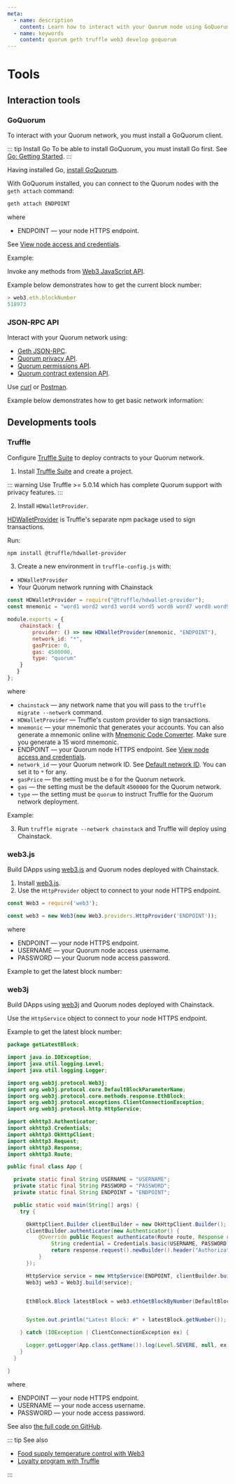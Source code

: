 ```yaml
---
meta:
  - name: description
    content: Learn how to interact with your Quorum node using GoQuorum client or JSON-RPC API and how to develop Quorum applications.
  - name: keywords
    content: quorum geth truffle web3 develop goquorum
---
```


# Tools

## Interaction tools

### GoQuorum

To interact with your Quorum network, you must install a GoQuorum client.

::: tip Install Go
To be able to install GoQuorum, you must install Go first. See [Go: Getting Started](https://golang.org/doc/install).
:::

Having installed Go, [install GoQuorum](https://github.com/ConsenSys/quorum).

With GoQuorum installed, you can connect to the Quorum nodes with the `geth attach` command:

``` sh
geth attach ENDPOINT
```

where

* ENDPOINT — your node HTTPS endpoint.

See [View node access and credentials](/platform/view-node-access-and-credentials).

Example:

<CodeSwitcher :languages="{kp:'Key-protected',pp:'Password-protected'}">
<template v-slot:kp>

``` sh
geth attach https://nd-123-456-789.p2pify.com/3c6e0b8a9c15224a8228b9a98ca1531d
```

</template>
<template v-slot:pp>

``` sh
geth attach https://user-name:pass-word-pass-word-pass-word@nd-123-456-789.p2pify.com
```

</template>
</CodeSwitcher>

Invoke any methods from [Web3 JavaScript API](https://web3js.readthedocs.io/).

Example below demonstrates how to get the current block number:

``` js
> web3.eth.blockNumber
518973
```

### JSON-RPC API

Interact with your Quorum network using:

* [Geth JSON-RPC](https://eth.wiki/json-rpc/API).
* [Quorum privacy API](https://docs.goquorum.consensys.net/en/stable/Reference/APIs/PrivacyAPI/).
* [Quorum permissions API](https://docs.goquorum.consensys.net/en/stable/Reference/APIs/PermissioningAPIs/).
* [Quorum contract extension API](https://docs.goquorum.consensys.net/en/stable/Reference/APIs/ContractExtensionAPIs/).

Use [curl](https://curl.haxx.se) or [Postman](https://www.getpostman.com).

Example below demonstrates how to get basic network information:

<CodeSwitcher :languages="{kp:'Key-protected',pp:'Password-protected'}">
<template v-slot:kp>

``` sh
$ curl -H "Content-Type: application/json" \
  -d '{"jsonrpc":"2.0","method":"eth_blockNumber","params":[],"id":2}' \
  https://nd-123-456-789.p2pify.com/3c6e0b8a9c15224a8228b9a98ca1531d

{"jsonrpc":"2.0","id":2,"result":"0x4"}
```

</template>
<template v-slot:pp>

``` sh
$ curl -H "Content-Type: application/json" \
  -d '{"jsonrpc":"2.0","method":"eth_blockNumber","params":[],"id":2}' \
  https://user-name:pass-word-pass-word-pass-word@nd-123-456-789.p2pify.com

{"jsonrpc":"2.0","id":2,"result":"0x4"}
```

</template>
</CodeSwitcher>

## Developments tools

### Truffle

Configure [Truffle Suite](https://truffleframework.com) to deploy contracts to your Quorum network.

1. Install [Truffle Suite](https://truffleframework.com) and create a project.

::: warning
Use Truffle >= 5.0.14 which has complete Quorum support with privacy features.
:::

2. Install `HDWalletProvider`.

[HDWalletProvider](https://github.com/trufflesuite/truffle/tree/develop/packages/hdwallet-provider) is Truffle's separate npm package used to sign transactions.

Run:

``` sh
npm install @truffle/hdwallet-provider
```

3. Create a new environment in `truffle-config.js` with:

* `HDWalletProvider`
* Your Quorum network running with Chainstack

``` js
const HDWalletProvider = require("@truffle/hdwallet-provider");
const mnemonic = "word1 word2 word3 word4 word5 word6 word7 word8 word9 word10 word11 word12 word13 word14 word15";

module.exports = {
    chainstack: {
        provider: () => new HDWalletProvider(mnemonic, "ENDPOINT"),
        network_id: "*",
        gasPrice: 0,
        gas: 4500000,
        type: "quorum"
    }
   }
};
```

where

* `chainstack` — any network name that you will pass to the `truffle migrate --network` command.
* `HDWalletProvider` — Truffle's custom provider to sign transactions.
* `mnemonic` — your mnemonic that generates your accounts. You can also generate a mnemonic online with [Mnemonic Code Converter](https://iancoleman.io/bip39/). Make sure you generate a 15 word mnemonic.
* ENDPOINT — your Quorum node HTTPS endpoint. See [View node access and credentials](/platform/view-node-access-and-credentials).
* `network_id` — your Quorum network ID. See [Default network ID](/operations/quorum/default-network-id). You can set it to `*` for any.
* `gasPrice` — the setting must be `0` for the Quorum network.
* `gas` — the setting must be the default `4500000` for the Quorum network.
* `type` — the setting must be `quorum` to instruct Truffle for the Quorum network deployment.

Example:

<CodeSwitcher :languages="{kp:'Key-protected',pp:'Password-protected'}">
<template v-slot:kp>

``` js
const HDWalletProvider = require("@truffle/hdwallet-provider");
const mnemonic = "word1 word2 word3 word4 word5 word6 word7 word8 word9 word10 word11 word12 word13 word14 word15";

module.exports = {
  networks: {
    chainstack: {
        provider: () => new HDWalletProvider(mnemonic, "https://nd-123-456-789.p2pify.com/3c6e0b8a9c15224a8228b9a98ca1531d"),
        network_id: "*",
        gasPrice: 0,
        gas: 4500000,
        type: "quorum"
    }
   }
};
```

</template>
<template v-slot:pp>

``` js
const HDWalletProvider = require("@truffle/hdwallet-provider");
const mnemonic = "word1 word2 word3 word4 word5 word6 word7 word8 word9 word10 word11 word12 word13 word14 word15";

module.exports = {
  networks: {
    chainstack: {
        provider: () => new HDWalletProvider(mnemonic, "https://user-name:pass-word-pass-word-pass-word@nd-123-456-789.p2pify.com"),
        network_id: "*",
        gasPrice: 0,
        gas: 4500000,
        type: "quorum"
    }
   }
};
```

</template>
</CodeSwitcher>

3. Run `truffle migrate --network chainstack` and Truffle will deploy using Chainstack.

### web3.js

Build DApps using [web3.js](https://github.com/ethereum/web3.js/) and Quorum nodes deployed with Chainstack.

1. Install [web3.js](https://web3js.readthedocs.io/).
1. Use the `HttpProvider` object to connect to your node HTTPS endpoint.

``` js
const Web3 = require('web3');

const web3 = new Web3(new Web3.providers.HttpProvider('ENDPOINT'));
```

where

* ENDPOINT — your node HTTPS endpoint.
* USERNAME — your Quorum node access username.
* PASSWORD — your Quorum node access password.

Example to get the latest block number:

<CodeSwitcher :languages="{kp:'Key-protected',pp:'Password-protected'}">
<template v-slot:kp>

``` js
const Web3 = require('web3');

const web3 = new Web3(new Web3.providers.WebsocketProvider('https://nd-123-456-789.p2pify.com/3c6e0b8a9c15224a8228b9a98ca1531d'));

web3.eth.getBlockNumber().then(console.log);
```

</template>
<template v-slot:pp>

``` js
const Web3 = require('web3');

const web3 = new Web3(new Web3.providers.WebsocketProvider('https://user-name:pass-word-pass-word-pass-word@nd-123-456-789.p2pify.com'));

web3.eth.getBlockNumber().then(console.log);
```

</template>
</CodeSwitcher>

### web3j

Build DApps using [web3j](https://github.com/web3j/web3j) and Quorum nodes deployed with Chainstack.

Use the `HttpService` object to connect to your node HTTPS endpoint.

Example to get the latest block number:

``` java
package getLatestBlock;

import java.io.IOException;
import java.util.logging.Level;
import java.util.logging.Logger;

import org.web3j.protocol.Web3j;
import org.web3j.protocol.core.DefaultBlockParameterName;
import org.web3j.protocol.core.methods.response.EthBlock;
import org.web3j.protocol.exceptions.ClientConnectionException;
import org.web3j.protocol.http.HttpService;

import okhttp3.Authenticator;
import okhttp3.Credentials;
import okhttp3.OkHttpClient;
import okhttp3.Request;
import okhttp3.Response;
import okhttp3.Route;

public final class App {

  private static final String USERNAME = "USERNAME";
  private static final String PASSWORD = "PASSWORD";
  private static final String ENDPOINT = "ENDPOINT";

  public static void main(String[] args) {
    try {

      OkHttpClient.Builder clientBuilder = new OkHttpClient.Builder();
      clientBuilder.authenticator(new Authenticator() {
          @Override public Request authenticate(Route route, Response response) throws IOException {
              String credential = Credentials.basic(USERNAME, PASSWORD);
              return response.request().newBuilder().header("Authorization", credential).build();
          }
      });

      HttpService service = new HttpService(ENDPOINT, clientBuilder.build(), false);
      Web3j web3 = Web3j.build(service);


      EthBlock.Block latestBlock = web3.ethGetBlockByNumber(DefaultBlockParameterName.LATEST, false).send().getBlock();


      System.out.println("Latest Block: #" + latestBlock.getNumber());

    } catch (IOException | ClientConnectionException ex) {

      Logger.getLogger(App.class.getName()).log(Level.SEVERE, null, ex);
    }
  }

}
```

where

* ENDPOINT — your node HTTPS endpoint.
* USERNAME — your node access username.
* PASSWORD — your node access password.

See also [the full code on GitHub](https://github.com/chainstack/web3j-getLatestBlock).

::: tip See also

* [Food supply temperature control with Web3](/tutorials/quorum/food-supply-temperature-control-with-web3)
* [Loyalty program with Truffle](/tutorials/quorum/loyalty-program-with-truffle)

:::

